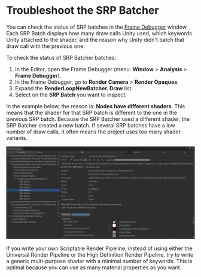 
# Troubleshoot the SRP Batcher

You can check the status of SRP batches in the [Frame Debugger](https://docs.unity3d.com/6000.0/Documentation/Manual/FrameDebugger) window. Each SRP Batch displays how many draw calls Unity used, which keywords Unity attached to the shader, and the reason why Unity didn't batch that draw call with the previous one.

To check the status of SRP Batcher batches:

1. In the Editor, open the Frame Debugger (menu: **Window** > **Analysis** > **Frame Debugger**).
2. In the Frame Debugger, go to **Render Camera** > **Render Opaques**.
3. Expand the **RenderLoopNewBatcher. Draw** list.
4. Select on the **SRP Batch** you want to inspect.

In the example below, the reason is: **Nodes have different shaders**. This means that the shader for that SRP batch is different to the one in the previous SRP batch. Because the SRP Batcher used a different shader, the SRP Batcher created a new batch. If several SRP batches have a low number of draw calls, it often means the project uses too many shader variants.

![In the Frame Debugger window, you can find details about individual SRP batches, including why the SRP Batcher created a new SRP batch instead of continuing the existing one.](Images/SRP_Batcher_batch_information.png)

If you write your own Scriptable Render Pipeline, instead of using either the Universal Render Pipeline or the High Definition Render Pipeline, try to write a generic multi-purpose shader with a minimal number of keywords. This is optimal because you can use as many material properties as you want.